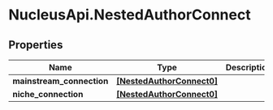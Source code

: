 # NucleusApi.NestedAuthorConnect

## Properties
Name | Type | Description | Notes
------------ | ------------- | ------------- | -------------
**mainstream_connection** | [**[NestedAuthorConnect0]**](NestedAuthorConnect0.md) |  | [optional] 
**niche_connection** | [**[NestedAuthorConnect0]**](NestedAuthorConnect0.md) |  | [optional] 


